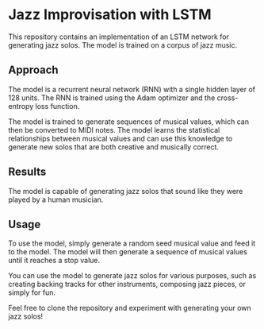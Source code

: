# Jazz Improvisation with LSTM

This repository contains an implementation of an LSTM network for generating jazz solos. The model is trained on a corpus of jazz music.

## Approach

The model is a recurrent neural network (RNN) with a single hidden layer of 128 units. The RNN is trained using the Adam optimizer and the cross-entropy loss function.

The model is trained to generate sequences of musical values, which can then be converted to MIDI notes. The model learns the statistical relationships between musical values and can use this knowledge to generate new solos that are both creative and musically correct.

## Results

The model is capable of generating jazz solos that sound like they were played by a human musician.


## Usage

To use the model, simply generate a random seed musical value and feed it to the model. The model will then generate a sequence of musical values until it reaches a stop value.

You can use the model to generate jazz solos for various purposes, such as creating backing tracks for other instruments, composing jazz pieces, or simply for fun.

Feel free to clone the repository and experiment with generating your own jazz solos!


